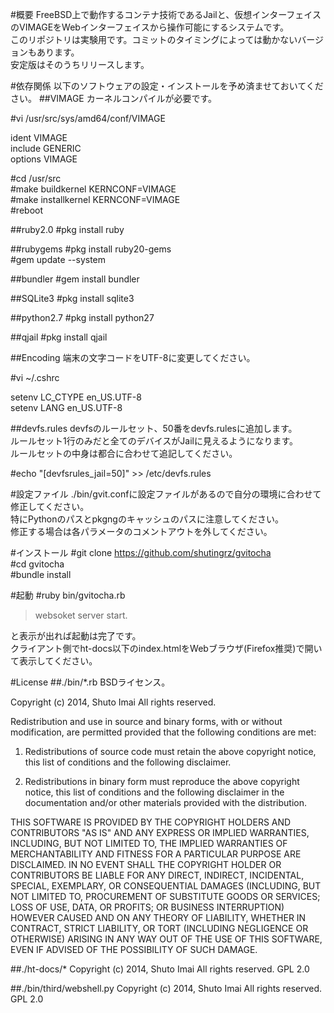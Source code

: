 #概要
FreeBSD上で動作するコンテナ技術であるJailと、仮想インターフェイスのVIMAGEをWebインターフェイスから操作可能にするシステムです。  
このリポジトリは実験用です。コミットのタイミングによっては動かないバージョンもあります。  
安定版はそのうちリリースします。

#依存関係
以下のソフトウェアの設定・インストールを予め済ませておいてください。
##VIMAGE
カーネルコンパイルが必要です。


\#vi /usr/src/sys/amd64/conf/VIMAGE
> 
ident VIMAGE  
include GENERIC  
options VIMAGE  

\#cd /usr/src  
\#make buildkernel KERNCONF=VIMAGE  
\#make installkernel KERNCONF=VIMAGE  
\#reboot

##ruby2.0
\#pkg install ruby

##rubygems
\#pkg install ruby20-gems  
\#gem update --system  

##bundler
\#gem install bundler

##SQLite3
\#pkg install sqlite3

##python2.7
\#pkg install python27

##qjail
\#pkg install qjail

##Encoding
端末の文字コードをUTF-8に変更してください。

\#vi ~/.cshrc  
> 
setenv  LC_CTYPE en_US.UTF-8  
setenv  LANG     en_US.UTF-8

##devfs.rules
devfsのルールセット、50番をdevfs.rulesに追加します。  
ルールセット1行のみだと全てのデバイスがJailに見えるようになります。  
ルールセットの中身は都合に合わせて追記してください。

\#echo "[devfsrules_jail=50]" >> /etc/devfs.rules

#設定ファイル
./bin/gvit.confに設定ファイルがあるので自分の環境に合わせて修正してください。  
特にPythonのパスとpkgngのキャッシュのパスに注意してください。  
修正する場合は各パラメータのコメントアウトを外してください。  

#インストール
\#git clone https://github.com/shutingrz/gvitocha  
\#cd gvitocha  
\#bundle install  

#起動
\#ruby bin/gvitocha.rb
> websoket server start.  

と表示が出れば起動は完了です。  
クライアント側でht-docs以下のindex.htmlをWebブラウザ(Firefox推奨)で開いて表示してください。

#License
##./bin/*.rb
BSDライセンス。  

Copyright (c) 2014, Shuto Imai
All rights reserved.

Redistribution and use in source and binary forms, with or without modification, are permitted provided that the following conditions are met:

1. Redistributions of source code must retain the above copyright notice, this list of conditions and the following disclaimer.

2. Redistributions in binary form must reproduce the above copyright notice, this list of conditions and the following disclaimer in the documentation and/or other materials provided with the distribution.

THIS SOFTWARE IS PROVIDED BY THE COPYRIGHT HOLDERS AND CONTRIBUTORS "AS IS" AND ANY EXPRESS OR IMPLIED WARRANTIES, INCLUDING, BUT NOT LIMITED TO, THE IMPLIED WARRANTIES OF MERCHANTABILITY AND FITNESS FOR A PARTICULAR PURPOSE ARE DISCLAIMED. IN NO EVENT SHALL THE COPYRIGHT HOLDER OR CONTRIBUTORS BE LIABLE FOR ANY DIRECT, INDIRECT, INCIDENTAL, SPECIAL, EXEMPLARY, OR CONSEQUENTIAL DAMAGES (INCLUDING, BUT NOT LIMITED TO, PROCUREMENT OF SUBSTITUTE GOODS OR SERVICES; LOSS OF USE, DATA, OR PROFITS; OR BUSINESS INTERRUPTION) HOWEVER CAUSED AND ON ANY THEORY OF LIABILITY, WHETHER IN CONTRACT, STRICT LIABILITY, OR TORT (INCLUDING NEGLIGENCE OR OTHERWISE) ARISING IN ANY WAY OUT OF THE USE OF THIS SOFTWARE, EVEN IF ADVISED OF THE POSSIBILITY OF SUCH DAMAGE.

##./ht-docs/*
Copyright (c) 2014, Shuto Imai
All rights reserved.
GPL 2.0

##./bin/third/webshell.py
Copyright (c) 2014, Shuto Imai
All rights reserved.
GPL 2.0